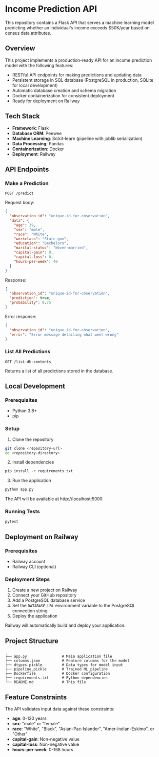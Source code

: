 # Income Prediction API

This repository contains a Flask API that serves a machine learning model predicting whether an individual's income exceeds $50K/year based on census data attributes.

## Overview

This project implements a production-ready API for an income prediction model with the following features:

- RESTful API endpoints for making predictions and updating data
- Persistent storage in SQL database (PostgreSQL in production, SQLite for local development)
- Automatic database creation and schema migration
- Docker containerization for consistent deployment
- Ready for deployment on Railway

## Tech Stack

- **Framework**: Flask
- **Database ORM**: Peewee
- **Machine Learning**: Scikit-learn (pipeline with joblib serialization)
- **Data Processing**: Pandas
- **Containerization**: Docker
- **Deployment**: Railway

## API Endpoints

### Make a Prediction

```
POST /predict
```

Request body:
```json
{
  "observation_id": "unique-id-for-observation",
  "data": {
    "age": 39,
    "sex": "male",
    "race": "White",
    "workclass": "State-gov",
    "education": "Bachelors",
    "marital-status": "Never-married",
    "capital-gain": 0,
    "capital-loss": 0,
    "hours-per-week": 40
  }
}
```

Response:
```json
{
  "observation_id": "unique-id-for-observation",
  "prediction": true,
  "probability": 0.75
}
```

Error response:
```json
{
  "observation_id": "unique-id-for-observation",
  "error": "Error message detailing what went wrong"
}
```

### List All Predictions

```
GET /list-db-contents
```

Returns a list of all predictions stored in the database.

## Local Development

### Prerequisites

- Python 3.8+
- pip

### Setup

1. Clone the repository
```bash
git clone <repository-url>
cd <repository-directory>
```

2. Install dependencies
```bash
pip install -r requirements.txt
```

3. Run the application
```bash
python app.py
```

The API will be available at http://localhost:5000

### Running Tests

```bash
pytest
```

## Deployment on Railway

### Prerequisites

- Railway account
- Railway CLI (optional)

### Deployment Steps

1. Create a new project on Railway
2. Connect your GitHub repository
3. Add a PostgreSQL database service
4. Set the `DATABASE_URL` environment variable to the PostgreSQL connection string
5. Deploy the application

Railway will automatically build and deploy your application.

## Project Structure

```
.
├── app.py                # Main application file
├── columns.json          # Feature columns for the model
├── dtypes.pickle         # Data types for model input
├── pipeline.pickle       # Trained ML pipeline
├── Dockerfile            # Docker configuration
├── requirements.txt      # Python dependencies
└── README.md             # This file
```

## Feature Constraints

The API validates input data against these constraints:

- **age**: 0-120 years
- **sex**: "male" or "female"
- **race**: "White", "Black", "Asian-Pac-Islander", "Amer-Indian-Eskimo", or "Other"
- **capital-gain**: Non-negative value
- **capital-loss**: Non-negative value
- **hours-per-week**: 0-168 hours
